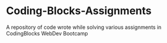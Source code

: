 # Coding-Blocks-Assignments
A repository of code wrote while solving various assignments in CodingBlocks WebDev Bootcamp
